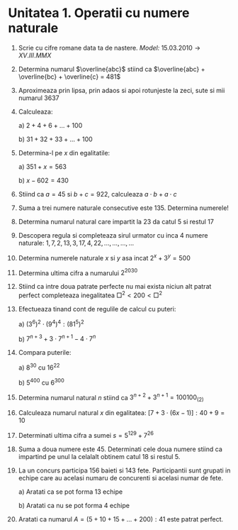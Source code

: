 # Unitatea 1. Operatii cu numere naturale

1. Scrie cu cifre romane data ta de nastere.
   _Model:_ $15.03.2010 \rightarrow XV.III.MMX$

2. Determina numarul $\overline{abc}$ stiind ca $\overline{abc} + \overline{bc} + \overline{c} = 481$
3. Aproximeaza prin lipsa, prin adaos si apoi rotunjeste la zeci, sute si mii numarul $3637$
4. Calculeaza:

   a) $2+4+6+...+100$
   
   b) $31+32+33+...+100$
   
5. Determina-l pe $x$ din egalitatile:

   a) $351+x=563$

   b) $x-602=430$

6. Stiind ca $a = 45$ si $b+c = 922$, calculeaza $a \cdot b + a \cdot c$
   
7. Suma a trei numere naturale consecutive este $135$. Determina numerele!
   
8. Determina numarul natural care impartit la $23$ da catul $5$ si restul $17$
   
9. Descopera regula si completeaza sirul urmator cu inca 4 numere naturale: $1, 7, 2, 13, 3, 17, 4, 22, ..., ..., ..., ...$
    
10. Determina numerele naturale $x$ si $y$ asa incat $2^x + 3^y = 500$
    
11. Determina ultima cifra a numarului $2^{2030}$
    
12. Stiind ca intre doua patrate perfecte nu mai exista niciun alt patrat perfect completeaza inegalitatea $\Box ^2 < 200 < \Box ^2$
    
13. Efectueaza tinand cont de regulile de calcul cu puteri:

    a) $(3^6)^2 \cdot (9^4)^4 : (81^5)^2$

    b) $7^{n+3} + 3 \cdot 7^{n+1} - 4 \cdot 7^n$

14. Compara puterile:

    a) $8^{30}$ cu $16^{22}$

    b) $5^{400}$ cu $6^{300}$

15. Determina numarul natural $n$ stiind ca $3^{n+2} + 3^{n+1} = 100100_{(2)}$

16. Calculeaza numarul natural $x$ din egalitatea: $[7 + 3 \cdot (6x - 1)]:40+9=10$

17. Determinati ultima cifra a sumei $s = 5^{129} + 7^{26}$

18. Suma a doua numere este $45$. Determinati cele doua numere stiind ca impartind pe unul la celalalt obtinem catul $18$ si restul $5$.

19. La un concurs participa $156$ baieti si $143$ fete. Participantii sunt grupati in echipe care au acelasi numaru de concurenti si acelasi numar de fete.

    a) Aratati ca se pot forma $13$ echipe

    b) Aratati ca nu se pot forma $4$ echipe

20. Aratati ca numarul $A = (5 + 10 + 15 + ... + 200) : 41$ este patrat perfect.
